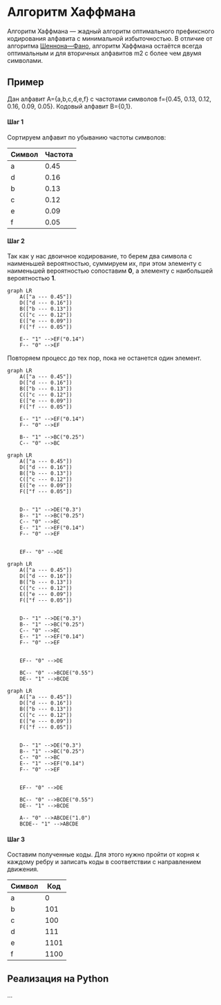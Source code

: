 
# Алгоритм Хаффмана

Алгоритм Хаффмана — жадный алгоритм оптимального префиксного кодирования алфавита с минимальной избыточностью.
В отличие от алгоритма [Шеннона—Фано](../shannon-fano/README.md), алгоритм Хаффмана остаётся всегда оптимальным 
и для вторичных алфавитов m2 с более чем двумя символами.

## Пример

Дан алфавит A={a,b,c,d,e,f} с частотами символов f={0.45, 0.13, 0.12, 0.16, 0.09, 0.05}.
Кодовый алфавит B={0,1}.

#### Шаг 1

Сортируем алфавит по убыванию частоты символов:

| Символ | Частота |
|--------|---------|
| a      | 0.45    |
| d      | 0.16    |
| b      | 0.13    |
| c      | 0.12    |
| e      | 0.09    |
| f      | 0.05    |

#### Шаг 2

Так как у нас двоичное кодирование, то берем два символа с наименьшей вероятностью, 
суммируем их, при этом элементу с наименьшей вероятностью сопоставим **0**, 
а элементу с наибольшей вероятностью **1**.

```mermaid
graph LR
    A(["a --- 0.45"])
    D(["d --- 0.16"])  
    B(["b --- 0.13"])  
    C(["c --- 0.12"])
    E(["e --- 0.09"])
    F(["f --- 0.05"])
    
    E-- "1" -->EF("0.14")
    F-- "0" -->EF
```

Повторяем процесс до тех пор, пока не останется один элемент.

```mermaid
graph LR
    A(["a --- 0.45"])
    D(["d --- 0.16"])  
    B(["b --- 0.13"])  
    C(["c --- 0.12"])
    E(["e --- 0.09"])
    F(["f --- 0.05"])

    E-- "1" -->EF("0.14")
    F-- "0" -->EF
    
    B-- "1" -->BC("0.25")
    C-- "0" -->BC

```

```mermaid
graph LR
    A(["a --- 0.45"])
    D(["d --- 0.16"])  
    B(["b --- 0.13"])  
    C(["c --- 0.12"])
    E(["e --- 0.09"])
    F(["f --- 0.05"])


    D-- "1" -->DE("0.3")
    B-- "1" -->BC("0.25")
    C-- "0" -->BC
    E-- "1" -->EF("0.14")
    F-- "0" -->EF
    
    
    EF-- "0" -->DE

```



```mermaid
graph LR
    A(["a --- 0.45"])
    D(["d --- 0.16"])  
    B(["b --- 0.13"])  
    C(["c --- 0.12"])
    E(["e --- 0.09"])
    F(["f --- 0.05"])


    D-- "1" -->DE("0.3")
    B-- "1" -->BC("0.25")
    C-- "0" -->BC
    E-- "1" -->EF("0.14")
    F-- "0" -->EF
    
    
    EF-- "0" -->DE
    
    BC-- "0" -->BCDE("0.55")
    DE-- "1" -->BCDE

```

```mermaid
graph LR
    A(["a --- 0.45"])
    D(["d --- 0.16"])  
    B(["b --- 0.13"])  
    C(["c --- 0.12"])
    E(["e --- 0.09"])
    F(["f --- 0.05"])


    D-- "1" -->DE("0.3")
    B-- "1" -->BC("0.25")
    C-- "0" -->BC
    E-- "1" -->EF("0.14")
    F-- "0" -->EF
    
    
    EF-- "0" -->DE
    
    BC-- "0" -->BCDE("0.55")
    DE-- "1" -->BCDE
    
    A-- "0" -->ABCDE("1.0")
    BCDE-- "1" -->ABCDE

```

#### Шаг 3

Составим полученные коды. 
Для этого нужно пройти от корня к каждому ребру и записать коды в соответствии с направлением движения.

| Символ | Код  |
|--------|------|
| a      | 0    |
| b      | 101  |
| c      | 100  |
| d      | 111  |
| e      | 1101 |
| f      | 1100 |

## Реализация на Python

...
